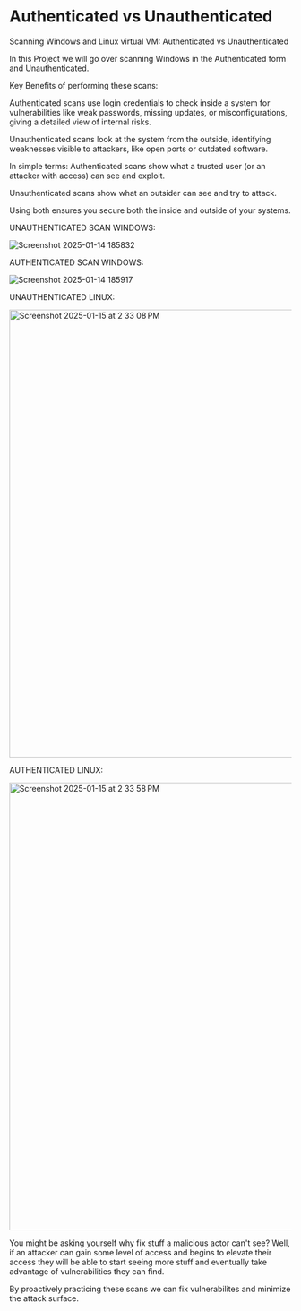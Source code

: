 # Authenticated vs Unauthenticated
Scanning Windows and Linux virtual VM: Authenticated vs Unauthenticated

In this Project we will go over scanning Windows in the Authenticated form and Unauthenticated. 

Key Benefits of performing these scans:

Authenticated scans use login credentials to check inside a system for vulnerabilities like weak passwords, missing updates, or misconfigurations, giving a detailed view of internal risks. 

Unauthenticated scans look at the system from the outside, identifying weaknesses visible to attackers, like open ports or outdated software.

In simple terms:
Authenticated scans show what a trusted user (or an attacker with access) can see and exploit.

Unauthenticated scans show what an outsider can see and try to attack.

Using both ensures you secure both the inside and outside of your systems.

UNAUTHENTICATED SCAN WINDOWS:

![Screenshot 2025-01-14 185832](https://github.com/user-attachments/assets/aa2f7853-df01-4c55-905e-6b6daac065bf)

AUTHENTICATED SCAN WINDOWS:

![Screenshot 2025-01-14 185917](https://github.com/user-attachments/assets/6700282c-240b-4b36-8083-ec8a2c1cee1d)


UNAUTHENTICATED LINUX:

<img width="800" alt="Screenshot 2025-01-15 at 2 33 08 PM" src="https://github.com/user-attachments/assets/42cc571e-3ae3-4532-80d0-f57ebdb0d52f" />

AUTHENTICATED LINUX:

<img width="800" alt="Screenshot 2025-01-15 at 2 33 58 PM" src="https://github.com/user-attachments/assets/d92904b2-10c7-444c-a5b8-9c0935928d2f" />


You might be asking yourself why fix stuff a malicious actor can't see? Well, if an attacker can gain some level of access and begins to elevate their access they will be able to start seeing more stuff and eventually take advantage of vulnerabilities they can find. 

By proactively practicing these scans we can fix vulnerabilites and minimize the attack surface. 
